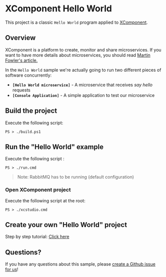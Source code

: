 # XComponent Hello World

This project is a classic `Hello World` program applied to [XComponent](http://www.xcomponent.com).

## Overview

XComponent is a platform to create, monitor and share microservices.
If you want to have more details about microservices, you should read [Martin Fowler's article.](http://martinfowler.com/articles/microservices.html)

In the `Hello World` sample we're actually going to run two different pieces of software concurrently:
* **`[Hello World microservice]`** - A microservice that receives *say hello* requests 
* **`[Console Application]`** - A simple application to test our microservice

## Build the project

Execute the following script:
```
PS > ./build.ps1
```

## Run the "Hello World" example

Execute the following script :
```
PS > ./run.cmd
```

> Note: RabbitMQ has to be running (default configuration)

### Open XComponent project

Execute the following script at the root:
```
PS > ./xcstudio.cmd
```

## Create your own "Hello World" project

Step by step tutorial: [Click here](documentation/README.md)

## Questions?

If you have any questions about this sample, please [create a Github issue for us](https://github.com/xcomponent/xcomponent/issues)!
